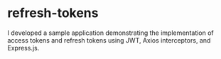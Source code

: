 # refresh-tokens
I developed a sample application demonstrating the implementation of access tokens and refresh tokens using JWT, Axios interceptors, and Express.js.
